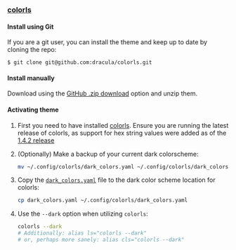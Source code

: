 ### [colorls](https://github.com/athityakumar/colorls)

#### Install using Git

If you are a git user, you can install the theme and keep up to date by cloning the repo:

    $ git clone git@github.com:dracula/colorls.git

#### Install manually

Download using the [GitHub .zip download](https://github.com/dracula/colorls/archive/master.zip) option and unzip them.

#### Activating theme

1. First you need to have installed [colorls](https://github.com/athityakumar/colorls#installation). Ensure you are running the latest release of colorls, as support for hex string values were added as of the [1.4.2 release](https://github.com/athityakumar/colorls/releases/tag/v1.4.2)


2. (Optionally) Make a backup of your current dark colorscheme:

    ```bash
    mv ~/.config/colorls/dark_colors.yaml ~/.config/colorls/dark_colors.yaml.backup
    ```
3. Copy the [`dark_colors.yaml`](https://github.com/dracula/colorls/blob/master/dark_colors.yaml) file to the dark color scheme location for colorls:

    ```bash
    cp dark_colors.yaml ~/.config/colorls/dark_colors.yaml
    ```
4. Use the `--dark` option when utilizing `colorls`:

    ```bash
    colorls --dark
    # Additionally: alias ls="colorls --dark"
    # or, perhaps more sanely: alias cls="colorls --dark"
    ```
